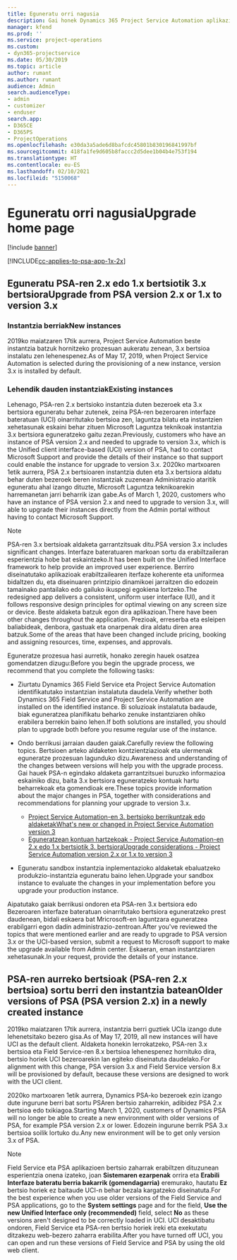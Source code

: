 ```yaml
---
title: Eguneratu orri nagusia
description: Gai honek Dynamics 365 Project Service Automation aplikazioko eginbide berri eta aldatuak bilatzeko tokiari eta azken bertsiora eguneratzeko prozesuari buruzko informazioa eskaintzen du.
manager: kfend
ms.prod: ''
ms.service: project-operations
ms.custom:
- dyn365-projectservice
ms.date: 05/30/2019
ms.topic: article
author: rumant
ms.author: rumant
audience: Admin
search.audienceType:
- admin
- customizer
- enduser
search.app:
- D365CE
- D365PS
- ProjectOperations
ms.openlocfilehash: e30da3a5ade6d8bafcdc45801b830196841997bf
ms.sourcegitcommit: 418fa1fe9d605b8faccc2d5dee1b04b4e753f194
ms.translationtype: HT
ms.contentlocale: eu-ES
ms.lasthandoff: 02/10/2021
ms.locfileid: "5150068"
---
```

# <a name="upgrade-home-page"></a><span data-ttu-id="bdb57-103">Eguneratu orri nagusia</span><span class="sxs-lookup"><span data-stu-id="bdb57-103">Upgrade home page</span></span>

[!include [banner](../includes/psa-now-project-operations.md)]

[!INCLUDE[cc-applies-to-psa-app-1x-2x](../includes/cc-applies-to-psa-app-1x-2x.md)]

## <a name="upgrade-from-psa-version-2x-or-1x-to-version-3x"></a><span data-ttu-id="bdb57-104">Eguneratu PSA-ren 2.x edo 1.x bertsiotik 3.x bertsiora</span><span class="sxs-lookup"><span data-stu-id="bdb57-104">Upgrade from PSA version 2.x or 1.x to version 3.x</span></span>

### <a name="new-instances"></a><span data-ttu-id="bdb57-105">Instantzia berriak</span><span class="sxs-lookup"><span data-stu-id="bdb57-105">New instances</span></span>

<span data-ttu-id="bdb57-106">2019ko maiatzaren 17tik aurrera, Project Service Automation beste instantzia batzuk hornitzeko prozesuan aukeratu zenean, 3.x bertsioa instalatu zen lehenespenez.</span><span class="sxs-lookup"><span data-stu-id="bdb57-106">As of May 17, 2019, when Project Service Automation is selected during the provisioning of a new instance, version 3.x is installed by default.</span></span>

### <a name="existing-instances"></a><span data-ttu-id="bdb57-107">Lehendik dauden instantziak</span><span class="sxs-lookup"><span data-stu-id="bdb57-107">Existing instances</span></span>

<span data-ttu-id="bdb57-108">Lehenago, PSA-ren 2.x bertsioko instantzia duten bezeroek eta 3.x bertsiora eguneratu behar zutenek, zeina PSA-ren bezeroaren interfaze bateratuan (UCI) oinarritutako bertsioa zen, laguntza bilatu eta instantzien xehetasunak eskaini behar zituen Microsoft Laguntza teknikoak instantzia 3.x bertsiora eguneratzeko gaitu zezan.</span><span class="sxs-lookup"><span data-stu-id="bdb57-108">Previously, customers who have an instance of PSA version 2.x and needed to upgrade to version 3.x, which is the Unified client interface-based (UCI) version of PSA, had to contact Microsoft Support and provide the details of their instance so that support could enable the instance for upgrade to version 3.x.</span></span> <span data-ttu-id="bdb57-109">2020ko martxoaren 1etik aurrera, PSA 2.x bertsioaren instantzia duten eta 3.x bertsiora aldatu behar duten bezeroek beren instantziak zuzenean Administrazio ataritik eguneratu ahal izango dituzte, Microsoft Laguntza teknikoarekin harremanetan jarri beharrik izan gabe.</span><span class="sxs-lookup"><span data-stu-id="bdb57-109">As of March 1, 2020, customers who have an instance of PSA version 2.x and need to upgrade to version 3.x, will able to upgrade their instances directly from the Admin portal without having to contact Microsoft Support.</span></span>  

> [!NOTE]
> <span data-ttu-id="bdb57-110">PSA-ren 3.x bertsioak aldaketa garrantzitsuak ditu.</span><span class="sxs-lookup"><span data-stu-id="bdb57-110">PSA version 3.x includes significant changes.</span></span> <span data-ttu-id="bdb57-111">Interfaze bateratuaren markoan sortu da erabiltzaileran esperientzia hobe bat eskaintzeko.</span><span class="sxs-lookup"><span data-stu-id="bdb57-111">It has been built on the Unified Interface framework to help provide an improved user experience.</span></span> <span data-ttu-id="bdb57-112">Berriro diseinatutako aplikazioak erabiltzailearen iterfaze koherente eta uniformea bidaltzen du, eta diseinuaren printzipio dinamikoei jarraitzen dio edozein tamainako pantailako edo gailuko ikuspegi egokiena lortzeko.</span><span class="sxs-lookup"><span data-stu-id="bdb57-112">The redesigned app delivers a consistent, uniform user interface (UI), and it follows responsive design principles for optimal viewing on any screen size or device.</span></span> <span data-ttu-id="bdb57-113">Beste aldaketa batzuk egon dira aplikazioan.</span><span class="sxs-lookup"><span data-stu-id="bdb57-113">There have been other changes throughout the application.</span></span> <span data-ttu-id="bdb57-114">Prezioak, erreserba eta esleipen baliabideak, denbora, gastuak eta onarpenak dira aldatu diren area batzuk.</span><span class="sxs-lookup"><span data-stu-id="bdb57-114">Some of the areas that have been changed include pricing, booking and assigning resources, time, expenses, and approvals.</span></span>

<span data-ttu-id="bdb57-115">Eguneratze prozesua hasi aurretik, honako zeregin hauek osatzea gomendatzen dizugu:</span><span class="sxs-lookup"><span data-stu-id="bdb57-115">Before you begin the upgrade process, we recommend that you complete the following tasks:</span></span>

- <span data-ttu-id="bdb57-116">Ziurtatu Dynamics 365 Field Service eta Project Service Automation identifikatutako instantzian instalatuta daudela.</span><span class="sxs-lookup"><span data-stu-id="bdb57-116">Verify whether both Dynamics 365 Field Service and Project Service Automation are installed on the identified instance.</span></span> <span data-ttu-id="bdb57-117">Bi soluzioak instalatuta badaude, biak eguneratzea planifikatu beharko zenuke instantziaren ohiko erabilera berrekin baino lehen.</span><span class="sxs-lookup"><span data-stu-id="bdb57-117">If both solutions are installed, you should plan to upgrade both before you resume regular use of the instance.</span></span>
- <span data-ttu-id="bdb57-118">Ondo berrikusi jarraian dauden gaiak.</span><span class="sxs-lookup"><span data-stu-id="bdb57-118">Carefully review the following topics.</span></span> <span data-ttu-id="bdb57-119">Bertsioen arteko aldaketen kontzientziazioak eta ulermenak eguneratze prozesuan lagunduko dizu.</span><span class="sxs-lookup"><span data-stu-id="bdb57-119">Awareness and understanding of the changes between versions will help you with the upgrade process.</span></span> <span data-ttu-id="bdb57-120">Gai hauek PSA-n egindako aldaketa garrantzitsuei buruzko informazioa eskainiko dizu, baita 3.x bertsiora eguneratzeko kontuak hartu beharrekoak eta gomendioak ere.</span><span class="sxs-lookup"><span data-stu-id="bdb57-120">These topics provide information about the major changes in PSA, together with considerations and recommendations for planning your upgrade to version 3.x.</span></span>

    - [<span data-ttu-id="bdb57-121">Project Service Automation-en 3. bertsioko berrikuntzak edo aldaketak</span><span class="sxs-lookup"><span data-stu-id="bdb57-121">What's new or changed in Project Service Automation version 3</span></span>](whats-new-changed-v3.md)
    - [<span data-ttu-id="bdb57-122">Eguneratzean kontuan hartzekoak - Project Service Automation-en 2.x edo 1.x bertsiotik 3. bertsiora</span><span class="sxs-lookup"><span data-stu-id="bdb57-122">Upgrade considerations - Project Service Automation version 2.x or 1.x to version 3</span></span>](upgrade-v3.md)

- <span data-ttu-id="bdb57-123">Eguneratu sandbox instantzia inplementazioko aldaketak ebaluatzeko produkzio-instantzia eguneratu baino lehen.</span><span class="sxs-lookup"><span data-stu-id="bdb57-123">Upgrade your sandbox instance to evaluate the changes in your implementation before you upgrade your production instance.</span></span>

<span data-ttu-id="bdb57-124">Aipatutako gaiak berrikusi ondoren eta PSA-ren 3.x bertsiora edo Bezeroaren interfaze bateratuan oinarritutako bertsiora eguneratzeko prest daudenean, bidali eskaera bat Mricrosoft-en laguntzara eguneratzea erabilgarri egon dadin administrazio-zentroan.</span><span class="sxs-lookup"><span data-stu-id="bdb57-124">After you've reviewed the topics that were mentioned earlier and are ready to upgrade to PSA version 3.x or the UCI-based version, submit a request to Microsoft support to make the upgrade available from Admin center.</span></span> <span data-ttu-id="bdb57-125">Eskaeran, eman instantziaren xehetasunak.</span><span class="sxs-lookup"><span data-stu-id="bdb57-125">In your request, provide the details of your instance.</span></span>

## <a name="older-versions-of-psa-psa-version-2x-in-a-newly-created-instance"></a><span data-ttu-id="bdb57-126">PSA-ren aurreko bertsioak (PSA-ren 2.x bertsioa) sortu berri den instantzia batean</span><span class="sxs-lookup"><span data-stu-id="bdb57-126">Older versions of PSA (PSA version 2.x) in a newly created instance</span></span>

<span data-ttu-id="bdb57-127">2019ko maiatzaren 17tik aurrera, instantzia berri guztiek UCIa izango dute lehenetsitako bezero gisa.</span><span class="sxs-lookup"><span data-stu-id="bdb57-127">As of May 17, 2019, all new instances will have UCI as the default client.</span></span> <span data-ttu-id="bdb57-128">Aldaketa honekin lerrokatzeko, PSA-ren 3.x bertsioa eta Field Service-ren 8.x bertsioa lehenespenez hornituko dira, bertsio horiek UCI bezeroarekin lan egiteko diseinatuta daudelako.</span><span class="sxs-lookup"><span data-stu-id="bdb57-128">For alignment with this change, PSA version 3.x and Field Service version 8.x will be provisioned by default, because these versions are designed to work with the UCI client.</span></span>

<span data-ttu-id="bdb57-129">2020ko martxoaren 1etik aurrera, Dynamics PSA-ko bezeroek ezin izango dute ingurune berri bat sortu PSAren bertsio zaharrekin, adibidez PSA 2.x bertsioa edo txikiagoa.</span><span class="sxs-lookup"><span data-stu-id="bdb57-129">Starting March 1, 2020, customers of Dynamics PSA will no longer be able to create a new environment with older versions of PSA, for example PSA version 2.x or lower.</span></span> <span data-ttu-id="bdb57-130">Edozein ingurune berrik PSA 3.x bertsioa soilik lortuko du.</span><span class="sxs-lookup"><span data-stu-id="bdb57-130">Any new environment will be to get only version 3.x of PSA.</span></span>

> [!NOTE]
> <span data-ttu-id="bdb57-131">Field Service eta PSA aplikazioen bertsio zaharrak erabiltzen dituzunean esperientzia onena izateko, joan **Sistemaren ezarpenak** orrira eta **Erabili Interfaze bateratu berria bakarrik (gomendagarria)** eremurako, hautatu **Ez** bertsio horiek ez baitaude UCI-n behar bezala kargatzeko diseinatuta.</span><span class="sxs-lookup"><span data-stu-id="bdb57-131">For the best experience when you use older versions of the Field Service and PSA applications, go to the **System settings** page and for the field, **Use the new Unified Interface only (recommended)** field, select **No** as these versions aren't designed to be correctly loaded in UCI.</span></span> <span data-ttu-id="bdb57-132">UCI desaktibatu ondoren, Field Service eta PSA-ren bertsio horiek ireki eta exekutatu ditzakezu web-bezero zaharra erabilita.</span><span class="sxs-lookup"><span data-stu-id="bdb57-132">After you have turned off UCI, you can open and run these versions of Field Service and PSA by using the old web client.</span></span> 
